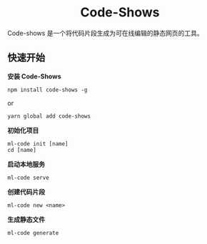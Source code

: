 <h1 align="center">Code-Shows</h1>
<div>Code-shows 是一个将代码片段生成为可在线编辑的静态网页的工具。</div>

## 快速开始

**安装 Code-Shows**
```
npm install code-shows -g
```
or
```
yarn global add code-shows
```

**初始化项目**
```
ml-code init [name]
cd [name]
```

**启动本地服务**
```
ml-code serve
```

**创建代码片段**
```
ml-code new <name>
```

**生成静态文件**
```
ml-code generate
```